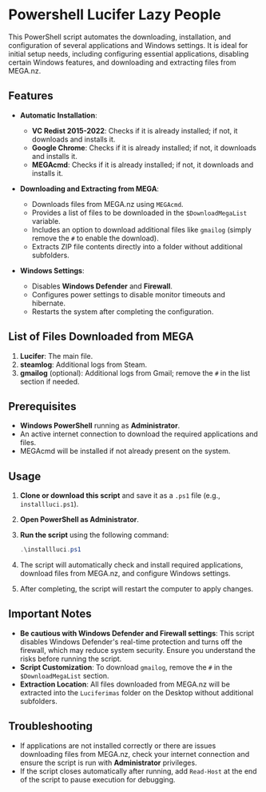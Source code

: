# Powershell Lucifer Lazy People

This PowerShell script automates the downloading, installation, and configuration of several applications and Windows settings. It is ideal for initial setup needs, including configuring essential applications, disabling certain Windows features, and downloading and extracting files from MEGA.nz.

## Features

- **Automatic Installation**:
  - **VC Redist 2015-2022**: Checks if it is already installed; if not, it downloads and installs it.
  - **Google Chrome**: Checks if it is already installed; if not, it downloads and installs it.
  - **MEGAcmd**: Checks if it is already installed; if not, it downloads and installs it.
  
- **Downloading and Extracting from MEGA**:
  - Downloads files from MEGA.nz using `MEGAcmd`.
  - Provides a list of files to be downloaded in the `$DownloadMegaList` variable.
  - Includes an option to download additional files like `gmailog` (simply remove the `#` to enable the download).
  - Extracts ZIP file contents directly into a folder without additional subfolders.

- **Windows Settings**:
  - Disables **Windows Defender** and **Firewall**.
  - Configures power settings to disable monitor timeouts and hibernate.
  - Restarts the system after completing the configuration.

## List of Files Downloaded from MEGA

1. **Lucifer**: The main file.
2. **steamlog**: Additional logs from Steam.
3. **gmailog** (optional): Additional logs from Gmail; remove the `#` in the list section if needed.

## Prerequisites

- **Windows PowerShell** running as **Administrator**.
- An active internet connection to download the required applications and files.
- MEGAcmd will be installed if not already present on the system.

## Usage

1. **Clone or download this script** and save it as a `.ps1` file (e.g., `installluci.ps1`).
2. **Open PowerShell as Administrator**.
3. **Run the script** using the following command:

   ```powershell
   .\installluci.ps1
   ```

4. The script will automatically check and install required applications, download files from MEGA.nz, and configure Windows settings.
5. After completing, the script will restart the computer to apply changes.

## Important Notes

- **Be cautious with Windows Defender and Firewall settings**: This script disables Windows Defender's real-time protection and turns off the firewall, which may reduce system security. Ensure you understand the risks before running the script.
- **Script Customization**: To download `gmailog`, remove the `#` in the `$DownloadMegaList` section.
- **Extraction Location**: All files downloaded from MEGA.nz will be extracted into the `Luciferimas` folder on the Desktop without additional subfolders.

## Troubleshooting

- If applications are not installed correctly or there are issues downloading files from MEGA.nz, check your internet connection and ensure the script is run with **Administrator** privileges.
- If the script closes automatically after running, add `Read-Host` at the end of the script to pause execution for debugging.
